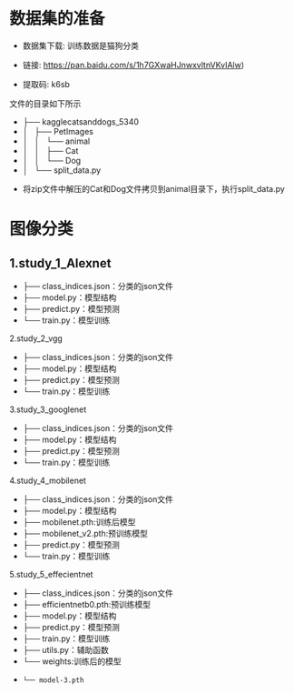 # 数据集的准备

- 数据集下载: 训练数据是猫狗分类

- 链接: https://pan.baidu.com/s/1h7GXwaHJnwxvltnVKvIAlw)

- 提取码: k6sb

文件的目录如下所示

* ├── kagglecatsanddogs_5340
* │   ├── PetImages
* │   │   └── animal
* │   │       ├── Cat
* │   │       └── Dog
* │   └── split_data.py
- 将zip文件中解压的Cat和Dog文件拷贝到animal目录下，执行split_data.py

# 图像分类

## 1.study_1_Alexnet

* ├── class_indices.json：分类的json文件
* ├── model.py：模型结构
* ├── predict.py：模型预测
* └── train.py：模型训练

2.study_2_vgg

* ├── class_indices.json：分类的json文件
* ├── model.py：模型结构
* ├── predict.py：模型预测
* └── train.py：模型训练

3.study_3_googlenet

* ├── class_indices.json：分类的json文件
* ├── model.py：模型结构
* ├── predict.py：模型预测
* └── train.py：模型训练

4.study_4_mobilenet

* ├── class_indices.json：分类的json文件
* ├── model.py：模型结构
* ├── mobilenet.pth:训练后模型
* ├── mobilenet_v2.pth:预训练模型
* ├── predict.py：模型预测
* └── train.py：模型训练

5.study_5_effecientnet

* ├── class_indices.json：分类的json文件
* ├── efficientnetb0.pth:预训练模型
* ├── model.py：模型结构
* ├── predict.py：模型预测
* ├── train.py：模型训练
* ├── utils.py：辅助函数
* └── weights:训练后的模型
*     └── model-3.pth





   

